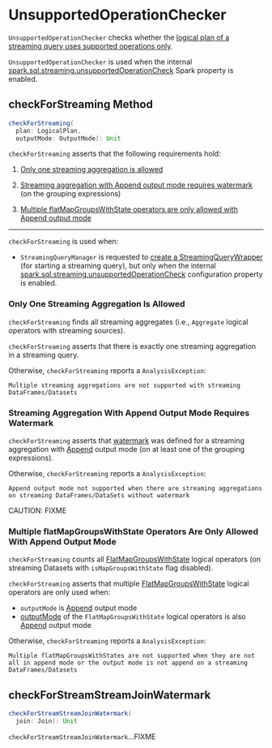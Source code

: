 # UnsupportedOperationChecker

`UnsupportedOperationChecker` checks whether the [logical plan of a streaming query uses supported operations only](#checkForStreaming).

`UnsupportedOperationChecker` is used when the internal [spark.sql.streaming.unsupportedOperationCheck](configuration-properties.md#spark.sql.streaming.unsupportedOperationCheck) Spark property is enabled.

## <span id="checkForStreaming"> checkForStreaming Method

```scala
checkForStreaming(
  plan: LogicalPlan,
  outputMode: OutputMode): Unit
```

`checkForStreaming` asserts that the following requirements hold:

1. [Only one streaming aggregation is allowed](#only-one-streaming-aggregation-allowed)

1. [Streaming aggregation with Append output mode requires watermark](#streaming-aggregation-append-mode-requires-watermark) (on the grouping expressions)

1. [Multiple flatMapGroupsWithState operators are only allowed with Append output mode](#multiple-flatMapGroupsWithState)

---

`checkForStreaming` is used when:

* `StreamingQueryManager` is requested to [create a StreamingQueryWrapper](StreamingQueryManager.md#createQuery) (for starting a streaming query), but only when the internal [spark.sql.streaming.unsupportedOperationCheck](configuration-properties.md#spark.sql.streaming.unsupportedOperationCheck) configuration property is enabled.

### Only One Streaming Aggregation Is Allowed

`checkForStreaming` finds all streaming aggregates (i.e., `Aggregate` logical operators with streaming sources).

`checkForStreaming` asserts that there is exactly one streaming aggregation in a streaming query.

Otherwise, `checkForStreaming` reports a `AnalysisException`:

```text
Multiple streaming aggregations are not supported with streaming DataFrames/Datasets
```

### <span id="streaming-aggregation-append-mode-requires-watermark"> Streaming Aggregation With Append Output Mode Requires Watermark

`checkForStreaming` asserts that [watermark](operators/withWatermark.md) was defined for a streaming aggregation with [Append](OutputMode.md#Append) output mode (on at least one of the grouping expressions).

Otherwise, `checkForStreaming` reports a `AnalysisException`:

```text
Append output mode not supported when there are streaming aggregations on streaming DataFrames/DataSets without watermark
```

CAUTION: FIXME

### <span id="multiple-flatMapGroupsWithState"> Multiple flatMapGroupsWithState Operators Are Only Allowed With Append Output Mode

`checkForStreaming` counts all [FlatMapGroupsWithState](logical-operators/FlatMapGroupsWithState.md) logical operators (on streaming Datasets with `isMapGroupsWithState` flag disabled).

`checkForStreaming` asserts that multiple [FlatMapGroupsWithState](logical-operators/FlatMapGroupsWithState.md) logical operators are only used when:

* `outputMode` is [Append](OutputMode.md#Append) output mode
* [outputMode](logical-operators/FlatMapGroupsWithState.md#outputMode) of the `FlatMapGroupsWithState` logical operators is also [Append](OutputMode.md#Append) output mode

Otherwise, `checkForStreaming` reports a `AnalysisException`:

```text
Multiple flatMapGroupsWithStates are not supported when they are not all in append mode or the output mode is not append on a streaming DataFrames/Datasets
```

## <span id="checkForStreamStreamJoinWatermark"> checkForStreamStreamJoinWatermark

```scala
checkForStreamStreamJoinWatermark(
  join: Join): Unit
```

`checkForStreamStreamJoinWatermark`...FIXME
